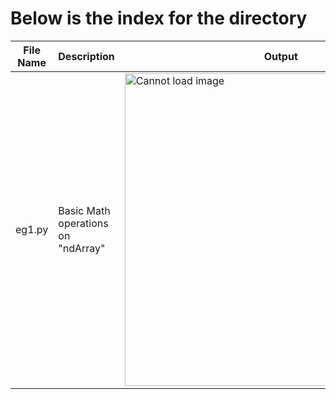 <h1>Below is the index for the directory</h1>
<table>
  <thead>
    <tr>
      <th>File Name</th>
      <th>Description</th>
      <th>Output</th>
    </tr>
  </thead>
  <tbody>
    <tr>
      <td>eg1.py</td>
      <td>Basic Math operations on "ndArray"</td>
      <td><img src="https://github.com/tanishq1710h/Machine-Learning/blob/main/Matplotlib/outputs/eg1.png" height="500px" width="500px" alt="Cannot load image"></td>
    </tr>
  </tbody>
</table>
